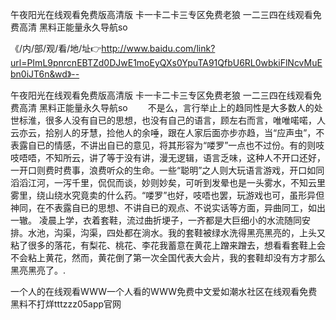 午夜阳光在线观看免费版高清版
卡一卡二卡三专区免费老狼
一二三四在线观看免费高清
黑料正能量永久导航so


《/内/部/观/看/地/址👉http://www.baidu.com/link?url=PImL9pnrcnEBTZd0DJwE1moEyQXs0YpuTA91QfbU6RL0wbkiFlNcvMuEbn0iJT6n&wd》--

午夜阳光在线观看免费版高清版
卡一卡二卡三专区免费老狼
一二三四在线观看免费高清
黑料正能量永久导航so
　　不是么，言行举止上的趋同性是大多数人的处世标淮，很多人没有自已的思想，也没有自己的语言，顾左右而言，唯唯喏喏，人云亦云，拾别人的牙慧，捡他人的余唾，跟在人家后面亦步亦趋，当“应声虫”，不表露自已的情感，不讲出自已的意见，将其形容为“喽罗”一点也不过份。有的则吱吱唔唔，不知所云，讲了等于没有讲，漫无逻辑，语言乏味，这种人不开口还好，一开口则费时费事，浪费听众的生命。一些“聪明”之人则大玩语言游戏，开口如同滔滔江河，一泻千里，侃侃而谈，妙则妙矣，可听到发晕也是一头雾水，不知云里雾里，绕山绕水究竟卖的什么药。“喽罗”也好，吱唔也罢，玩游戏也可，虽形异但神同，在不表露自已的思想、不讲自已的观点、不说实话等方面，异曲同工，如出一辙。
凌晨上学，衣着套鞋，流过曲折埂子，一齐都是大巨细小的水流随同安排。水池，沟渠，沟渠，四处都在淌水。我的套鞋被绿水洗得黑亮黑亮的，上头又粘了很多的落花，有梨花、桃花、李花我蓄意在黄花上蹭来蹭去，想看看套鞋上会不会粘上黄花，然而，黄花倒了第一次全国代表大会片，我的套鞋却没有方才那么黑亮黑亮了。.





一个人的在线观看WWW一个人看的WWW免费中文爱如潮水社区在线观看免费黑料不打烊tttzzz05app官网
